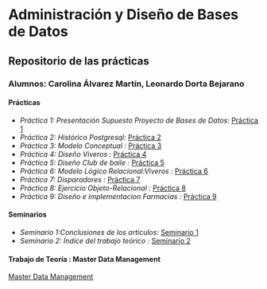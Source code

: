 # Administración y Diseño de Bases de Datos
## Repositorio de las prácticas
### Alumnos: Carolina Álvarez Martín, Leonardo Dorta Bejarano
#### Prácticas
* *Práctica 1: Presentación Supuesto Proyecto de Bases de Datos*: [Práctica 1](https://github.com/alu0100944723/ADBD/blob/master/Pr%C3%A1ctica1/Documento%20de%20recopilaci%C3%B3n%20de%20requisitos.md)
* *Práctica 2: Histórico Postgresql:* [Práctica 2](https://github.com/alu0100944723/ADBD/blob/master/Pr%C3%A1ctica2/Hist%C3%B3rico%20Postgresql.md)
* *Práctica 3: Modelo Conceptual :* [Práctica 3](https://github.com/alu0100944723/ADBD/tree/master/Pr%C3%A1ctica%203)
* *Práctica 4: Diseño Viveros :* [Práctica 4](https://github.com/alu0100944723/ADBD/tree/master/Pr%C3%A1ctica%204)
* *Práctica 5: Diseño Club de baile :* [Práctica 5](https://github.com/alu0100944723/ADBD/tree/master/Pr%C3%A1ctica5)
* *Práctica 6: Modelo Lógico Relacional:Viveros :* [Práctica 6](https://github.com/alu0100944723/ADBD/tree/master/Pr%C3%A1ctica6)
* *Práctica 7: Disparadores :* [Práctica 7](https://github.com/alu0100944723/ADBD/tree/master/Pr%C3%A1ctica7)
* *Práctica 8: Ejercicio Objeto-Relacional :* [Práctica 8](https://github.com/alu0100944723/ADBD/tree/master/Pr%C3%A1ctica8)
* *Práctica 9: Diseño e implementacion Farmacias :* [Práctica 9](https://github.com/alu0100944723/ADBD/tree/master/Pr%C3%A1ctica9)
#### Seminarios
* *Seminario 1:Conclusiones de los artículos:*  [Seminario 1](https://view.genial.ly/5d9499ee50b5040f6eda7e74/vertical-infographic-genially-sin-titulo)
* *Seminario 2: Índice del trabajo teórico :* [Seminario 2](https://github.com/alu0100944723/ADBD/blob/master/Seminario2/Trabajo%20Teoria%20-%20Master%20Data%20Management%20.pdf)
#### Trabajo de Teoría : Master Data Management
[Master Data Management](https://docs.google.com/presentation/d/1m5ux5Zd0nRih3QfVsFsKJz4WDjDIzqWmCz8QfyfwB7I/edit?usp=sharing)
